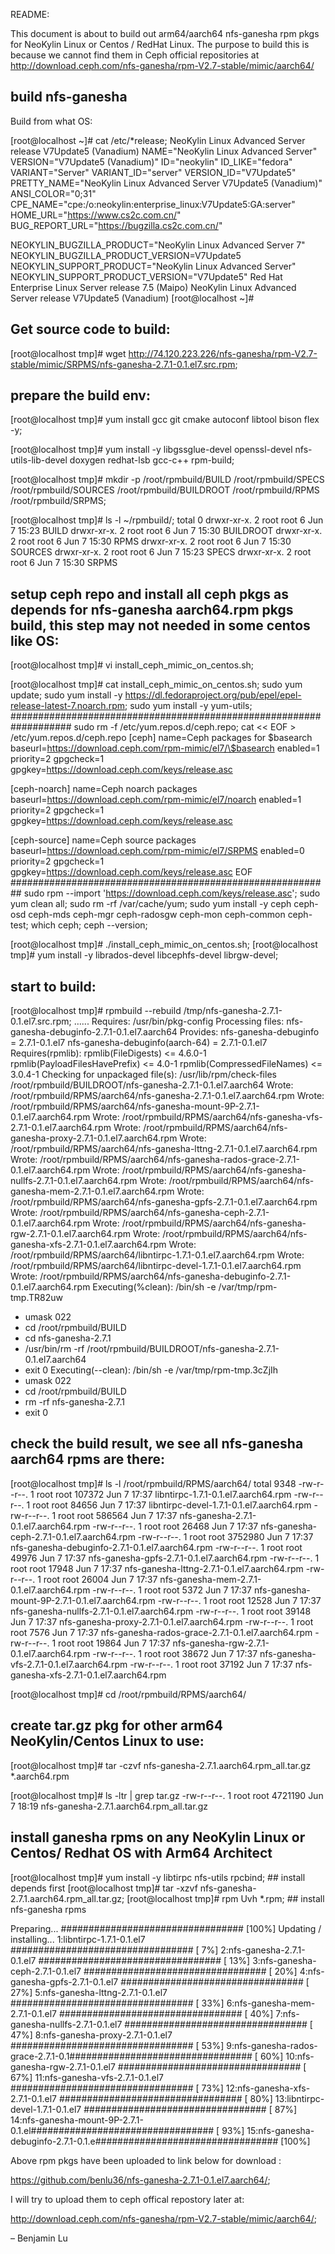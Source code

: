 README:

This document is about to build out arm64/aarch64 nfs-ganesha rpm pkgs for NeoKylin Linux or Centos / RedHat Linux.  The purpose to build this is because we cannot find them in Ceph official repositories at http://download.ceph.com/nfs-ganesha/rpm-V2.7-stable/mimic/aarch64/

## build nfs-ganesha 

Build from what OS:

[root@localhost ~]# cat /etc/*release;
NeoKylin Linux Advanced Server release V7Update5 (Vanadium)
NAME="NeoKylin Linux Advanced Server"
VERSION="V7Update5 (Vanadium)"
ID="neokylin"
ID_LIKE="fedora"
VARIANT="Server"
VARIANT_ID="server"
VERSION_ID="V7Update5"
PRETTY_NAME="NeoKylin Linux Advanced Server V7Update5 (Vanadium)"
ANSI_COLOR="0;31"
CPE_NAME="cpe:/o:neokylin:enterprise_linux:V7Update5:GA:server"
HOME_URL="https://www.cs2c.com.cn/"
BUG_REPORT_URL="https://bugzilla.cs2c.com.cn/"

NEOKYLIN_BUGZILLA_PRODUCT="NeoKylin Linux Advanced Server 7"
NEOKYLIN_BUGZILLA_PRODUCT_VERSION=V7Update5
NEOKYLIN_SUPPORT_PRODUCT="NeoKylin Linux Advanced Server"
NEOKYLIN_SUPPORT_PRODUCT_VERSION="V7Update5"
Red Hat Enterprise Linux Server release 7.5 (Maipo)
NeoKylin Linux Advanced Server release V7Update5 (Vanadium)
[root@localhost ~]# 

## Get source code to build:

[root@localhost tmp]# wget http://74.120.223.226/nfs-ganesha/rpm-V2.7-stable/mimic/SRPMS/nfs-ganesha-2.7.1-0.1.el7.src.rpm;


## prepare the build env:

[root@localhost tmp]# yum install gcc git cmake autoconf libtool bison flex -y;

[root@localhost tmp]# yum install -y libgssglue-devel openssl-devel nfs-utils-lib-devel doxygen redhat-lsb gcc-c++ rpm-build;


[root@localhost tmp]# mkdir -p /root/rpmbuild/BUILD /root/rpmbuild/SPECS /root/rpmbuild/SOURCES /root/rpmbuild/BUILDROOT /root/rpmbuild/RPMS /root/rpmbuild/SRPMS;

[root@localhost tmp]# ls -l ~/rpmbuild/;
total 0
drwxr-xr-x. 2 root root 6 Jun  7 15:23 BUILD
drwxr-xr-x. 2 root root 6 Jun  7 15:30 BUILDROOT
drwxr-xr-x. 2 root root 6 Jun  7 15:30 RPMS
drwxr-xr-x. 2 root root 6 Jun  7 15:30 SOURCES
drwxr-xr-x. 2 root root 6 Jun  7 15:23 SPECS
drwxr-xr-x. 2 root root 6 Jun  7 15:30 SRPMS

  
## setup ceph repo and install all ceph pkgs as depends for nfs-ganesha aarch64.rpm pkgs build, this step may not needed in some centos like OS:

[root@localhost tmp]# vi install_ceph_mimic_on_centos.sh;

[root@localhost tmp]# cat install_ceph_mimic_on_centos.sh;
sudo yum update;
sudo yum install -y https://dl.fedoraproject.org/pub/epel/epel-release-latest-7.noarch.rpm;
sudo yum install -y yum-utils;
###################################################################
sudo rm -f /etc/yum.repos.d/ceph.repo;
cat << EOF > /etc/yum.repos.d/ceph.repo
[ceph]
name=Ceph packages for \$basearch
baseurl=https://download.ceph.com/rpm-mimic/el7/\$basearch
enabled=1
priority=2
gpgcheck=1
gpgkey=https://download.ceph.com/keys/release.asc

[ceph-noarch]
name=Ceph noarch packages
baseurl=https://download.ceph.com/rpm-mimic/el7/noarch
enabled=1
priority=2
gpgcheck=1
gpgkey=https://download.ceph.com/keys/release.asc

[ceph-source]
name=Ceph source packages
baseurl=https://download.ceph.com/rpm-mimic/el7/SRPMS
enabled=0
priority=2
gpgcheck=1
gpgkey=https://download.ceph.com/keys/release.asc
EOF
##########################################################
sudo rpm --import 'https://download.ceph.com/keys/release.asc';
sudo yum clean all;
sudo rm -rf /var/cache/yum;
sudo yum install -y ceph ceph-osd ceph-mds ceph-mgr ceph-radosgw ceph-mon ceph-common ceph-test;
which ceph;
ceph --version;

[root@localhost tmp]# ./install_ceph_mimic_on_centos.sh;
[root@localhost tmp]# yum install -y librados-devel libcephfs-devel librgw-devel;

## start to build:

[root@localhost tmp]# rpmbuild --rebuild /tmp/nfs-ganesha-2.7.1-0.1.el7.src.rpm;
…...
Requires: /usr/bin/pkg-config
Processing files: nfs-ganesha-debuginfo-2.7.1-0.1.el7.aarch64
Provides: nfs-ganesha-debuginfo = 2.7.1-0.1.el7 nfs-ganesha-debuginfo(aarch-64) = 2.7.1-0.1.el7
Requires(rpmlib): rpmlib(FileDigests) <= 4.6.0-1 rpmlib(PayloadFilesHavePrefix) <= 4.0-1 rpmlib(CompressedFileNames) <= 3.0.4-1
Checking for unpackaged file(s): /usr/lib/rpm/check-files /root/rpmbuild/BUILDROOT/nfs-ganesha-2.7.1-0.1.el7.aarch64
Wrote: /root/rpmbuild/RPMS/aarch64/nfs-ganesha-2.7.1-0.1.el7.aarch64.rpm
Wrote: /root/rpmbuild/RPMS/aarch64/nfs-ganesha-mount-9P-2.7.1-0.1.el7.aarch64.rpm
Wrote: /root/rpmbuild/RPMS/aarch64/nfs-ganesha-vfs-2.7.1-0.1.el7.aarch64.rpm
Wrote: /root/rpmbuild/RPMS/aarch64/nfs-ganesha-proxy-2.7.1-0.1.el7.aarch64.rpm
Wrote: /root/rpmbuild/RPMS/aarch64/nfs-ganesha-lttng-2.7.1-0.1.el7.aarch64.rpm
Wrote: /root/rpmbuild/RPMS/aarch64/nfs-ganesha-rados-grace-2.7.1-0.1.el7.aarch64.rpm
Wrote: /root/rpmbuild/RPMS/aarch64/nfs-ganesha-nullfs-2.7.1-0.1.el7.aarch64.rpm
Wrote: /root/rpmbuild/RPMS/aarch64/nfs-ganesha-mem-2.7.1-0.1.el7.aarch64.rpm
Wrote: /root/rpmbuild/RPMS/aarch64/nfs-ganesha-gpfs-2.7.1-0.1.el7.aarch64.rpm
Wrote: /root/rpmbuild/RPMS/aarch64/nfs-ganesha-ceph-2.7.1-0.1.el7.aarch64.rpm
Wrote: /root/rpmbuild/RPMS/aarch64/nfs-ganesha-rgw-2.7.1-0.1.el7.aarch64.rpm
Wrote: /root/rpmbuild/RPMS/aarch64/nfs-ganesha-xfs-2.7.1-0.1.el7.aarch64.rpm
Wrote: /root/rpmbuild/RPMS/aarch64/libntirpc-1.7.1-0.1.el7.aarch64.rpm
Wrote: /root/rpmbuild/RPMS/aarch64/libntirpc-devel-1.7.1-0.1.el7.aarch64.rpm
Wrote: /root/rpmbuild/RPMS/aarch64/nfs-ganesha-debuginfo-2.7.1-0.1.el7.aarch64.rpm
Executing(%clean): /bin/sh -e /var/tmp/rpm-tmp.TR82uw
+ umask 022
+ cd /root/rpmbuild/BUILD
+ cd nfs-ganesha-2.7.1
+ /usr/bin/rm -rf /root/rpmbuild/BUILDROOT/nfs-ganesha-2.7.1-0.1.el7.aarch64
+ exit 0
Executing(--clean): /bin/sh -e /var/tmp/rpm-tmp.3cZjIh
+ umask 022
+ cd /root/rpmbuild/BUILD
+ rm -rf nfs-ganesha-2.7.1
+ exit 0

## check the build result, we see all nfs-ganesha aarch64 rpms are there:

[root@localhost tmp]# ls -l /root/rpmbuild/RPMS/aarch64/
total 9348
-rw-r--r--. 1 root root  107372 Jun  7 17:37 libntirpc-1.7.1-0.1.el7.aarch64.rpm
-rw-r--r--. 1 root root   84656 Jun  7 17:37 libntirpc-devel-1.7.1-0.1.el7.aarch64.rpm
-rw-r--r--. 1 root root  586564 Jun  7 17:37 nfs-ganesha-2.7.1-0.1.el7.aarch64.rpm
-rw-r--r--. 1 root root   26468 Jun  7 17:37 nfs-ganesha-ceph-2.7.1-0.1.el7.aarch64.rpm
-rw-r--r--. 1 root root 3752980 Jun  7 17:37 nfs-ganesha-debuginfo-2.7.1-0.1.el7.aarch64.rpm
-rw-r--r--. 1 root root   49976 Jun  7 17:37 nfs-ganesha-gpfs-2.7.1-0.1.el7.aarch64.rpm
-rw-r--r--. 1 root root   17948 Jun  7 17:37 nfs-ganesha-lttng-2.7.1-0.1.el7.aarch64.rpm
-rw-r--r--. 1 root root   26004 Jun  7 17:37 nfs-ganesha-mem-2.7.1-0.1.el7.aarch64.rpm
-rw-r--r--. 1 root root    5372 Jun  7 17:37 nfs-ganesha-mount-9P-2.7.1-0.1.el7.aarch64.rpm
-rw-r--r--. 1 root root   12528 Jun  7 17:37 nfs-ganesha-nullfs-2.7.1-0.1.el7.aarch64.rpm
-rw-r--r--. 1 root root   39148 Jun  7 17:37 nfs-ganesha-proxy-2.7.1-0.1.el7.aarch64.rpm
-rw-r--r--. 1 root root    7576 Jun  7 17:37 nfs-ganesha-rados-grace-2.7.1-0.1.el7.aarch64.rpm
-rw-r--r--. 1 root root   19864 Jun  7 17:37 nfs-ganesha-rgw-2.7.1-0.1.el7.aarch64.rpm
-rw-r--r--. 1 root root   38672 Jun  7 17:37 nfs-ganesha-vfs-2.7.1-0.1.el7.aarch64.rpm
-rw-r--r--. 1 root root   37192 Jun  7 17:37 nfs-ganesha-xfs-2.7.1-0.1.el7.aarch64.rpm

[root@localhost tmp]# cd /root/rpmbuild/RPMS/aarch64/

## create tar.gz pkg for other arm64 NeoKylin/Centos Linux to use:

[root@localhost tmp]# tar -czvf nfs-ganesha-2.7.1.aarch64.rpm_all.tar.gz  *.aarch64.rpm

[root@localhost tmp]# ls -ltr | grep tar.gz
-rw-r--r--. 1 root root 4721190 Jun  7 18:19 nfs-ganesha-2.7.1.aarch64.rpm_all.tar.gz

## install ganesha rpms on any NeoKylin Linux or Centos/ Redhat OS with Arm64 Architect

[root@localhost tmp]# yum install -y libtirpc nfs-utils rpcbind;       ## install depends first
[root@localhost tmp]# tar -xzvf nfs-ganesha-2.7.1.aarch64.rpm_all.tar.gz;
[root@localhost tmp]# rpm Uvh *.rpm;          ## install nfs-ganesha rpms

Preparing...                          ################################# [100%]
Updating / installing...
   1:libntirpc-1.7.1-0.1.el7          ################################# [  7%]
   2:nfs-ganesha-2.7.1-0.1.el7        ################################# [ 13%]
   3:nfs-ganesha-ceph-2.7.1-0.1.el7   ################################# [ 20%]
   4:nfs-ganesha-gpfs-2.7.1-0.1.el7   ################################# [ 27%]
   5:nfs-ganesha-lttng-2.7.1-0.1.el7  ################################# [ 33%]
   6:nfs-ganesha-mem-2.7.1-0.1.el7    ################################# [ 40%]
   7:nfs-ganesha-nullfs-2.7.1-0.1.el7 ################################# [ 47%]
   8:nfs-ganesha-proxy-2.7.1-0.1.el7  ################################# [ 53%]
   9:nfs-ganesha-rados-grace-2.7.1-0.1################################# [ 60%]
  10:nfs-ganesha-rgw-2.7.1-0.1.el7    ################################# [ 67%]
  11:nfs-ganesha-vfs-2.7.1-0.1.el7    ################################# [ 73%]
  12:nfs-ganesha-xfs-2.7.1-0.1.el7    ################################# [ 80%]
  13:libntirpc-devel-1.7.1-0.1.el7    ################################# [ 87%]
  14:nfs-ganesha-mount-9P-2.7.1-0.1.el################################# [ 93%]
  15:nfs-ganesha-debuginfo-2.7.1-0.1.e################################# [100%]

Above rpm pkgs have been uploaded to link below for download :

https://github.com/benlu36/nfs-ganesha-2.7.1-0.1.el7.aarch64/;

I will try to upload them to ceph offical repostory later at:

http://download.ceph.com/nfs-ganesha/rpm-V2.7-stable/mimic/aarch64/;


– Benjamin Lu
